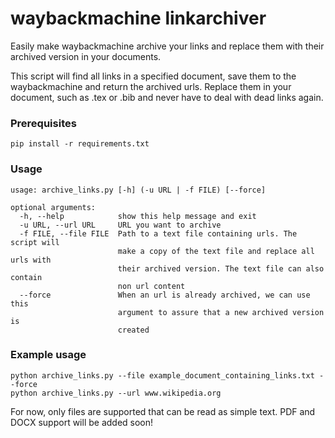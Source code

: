 # waybackmachine linkarchiver
Easily make waybackmachine archive your links and replace them with their archived version in your documents.

This script will find all links in a specified document, save them to the waybackmachine and return the archived urls. Replace them in your document, such as .tex or .bib and never have to deal with dead links again. 


### Prerequisites

```
pip install -r requirements.txt
```

### Usage

```
usage: archive_links.py [-h] (-u URL | -f FILE) [--force]

optional arguments:
  -h, --help            show this help message and exit
  -u URL, --url URL     URL you want to archive
  -f FILE, --file FILE  Path to a text file containing urls. The script will
                        make a copy of the text file and replace all urls with
                        their archived version. The text file can also contain
                        non url content
  --force               When an url is already archived, we can use this
                        argument to assure that a new archived version is
                        created
```

### Example usage


```
python archive_links.py --file example_document_containing_links.txt --force
python archive_links.py --url www.wikipedia.org
```

For now, only files are supported that can be read as simple text. PDF and DOCX support will be added soon!
